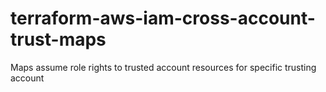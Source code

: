 # terraform-aws-iam-cross-account-trust-maps
Maps assume role rights to trusted account resources for specific trusting account
